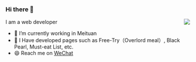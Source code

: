### Hi there 👋

<img align="right" src="https://github-readme-stats.vercel.app/api?username=SimonZhangITer&show_icons=true&icon_color=0366d6&text_color=24292e&bg_color=ffffff&hide_title=true" />

I am a web developer

- 🔭 I’m currently working in Meituan
- 🌱 I Have developed pages such as Free-Try（Overlord meal）, Black Pearl, Must-eat List, etc.
- 😄 Reach me on [WeChat](https://p1.meituan.net/ifepiclib/7746e4b63732d8fad8ace7b0a3eb52ab69735.jpg)

